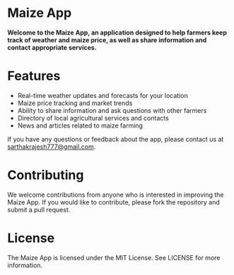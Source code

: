 <h1>Maize App</h1>
<strong>Welcome to the Maize App, an application designed to help farmers keep track of weather and maize price, as well as share information and contact appropriate services.</strong>

<h1>Features</h1>
<ul>
<li>Real-time weather updates and forecasts for your location</li>
<li>Maize price tracking and market trends</li>
<li>Ability to share information and ask questions with other farmers</li>
<li>Directory of local agricultural services and contacts</li>
<li>News and articles related to maize farming</li>
</ul>

If you have any questions or feedback about the app, please contact us at sarthakrajesh777@gmail.com.

<h1>Contributing</h1>
We welcome contributions from anyone who is interested in improving the Maize App. If you would like to contribute, please fork the repository and submit a pull request.

<h1>License</h1>
The Maize App is licensed under the MIT License. See LICENSE for more information.
